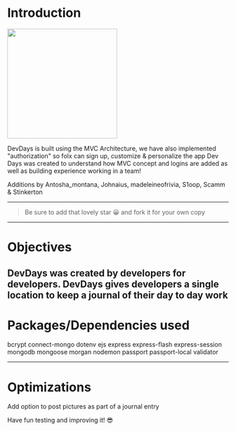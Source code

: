 # Introduction
<img align="center" src="https://github.com/Teamasaurus/todo-mvc-auth-local/blob/main/public/images/logoanimate.gif?raw=true" width="250" />


DevDays is built using the MVC Architecture, we have also implemented "authorization" so folx can sign up, customize & personalize the app 
Dev Days was created to understand how MVC concept and logins are added as well as building experience working in a team!

Additions by Antosha_montana, Johnaius, madeleineofrivia, S1oop, Scamm & Stinkerton

---

> Be sure to add that lovely star 😀 and fork it for your own copy

---

# Objectives
DevDays was created by developers for developers.  DevDays gives developers a single location to keep a journal of their day to day work
- 


# Packages/Dependencies used 

bcrypt connect-mongo dotenv ejs express express-flash express-session mongodb mongoose morgan nodemon passport passport-local validator

---

# Optimizations
Add option to post pictures as part of a journal entry


 
 Have fun testing and improving it! 😎


